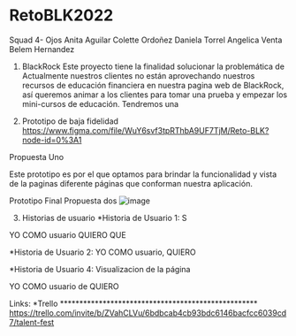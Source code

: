 # RetoBLK2022
Squad 4- Ojos
Anita Aguilar
Colette Ordoñez
Daniela Torrel 
Angelica Venta 
Belem Hernandez

1. BlackRock
Este proyecto tiene la finalidad solucionar la problemática de Actualmente nuestros clientes no están aprovechando nuestros recursos de educación financiera en nuestra pagina web de BlackRock, así queremos animar a los clientes para tomar una prueba y empezar los mini-cursos de educación. Tendremos una 


2. Prototipo de baja fidelidad
https://www.figma.com/file/WuY6svf3tpRThbA9UF7TjM/Reto-BLK?node-id=0%3A1

Propuesta Uno 

Este prototipo es por el que optamos para brindar la funcionalidad y vista de la paginas diferente páginas que conforman nuestra aplicación.

Prototipo Final
Propuesta dos
![image](https://www.figma.com/file/WuY6svf3tpRThbA9UF7TjM/Reto-BLK?node-id=0%3A1)

3. Historias de usuario
*Historia de Usuario 1: S

YO COMO usuario QUIERO QUE 



*Historia de Usuario 2: 
YO COMO usuario, QUIERO 






*Historia de Usuario 4: Visualizacion de la página 

YO COMO usuario de  QUIERO 



Links:
*Trello ***************************************************
https://trello.com/invite/b/ZVahCLVu/6bdbcab4cb93bdc6146bacfcc6039cd7/talent-fest
